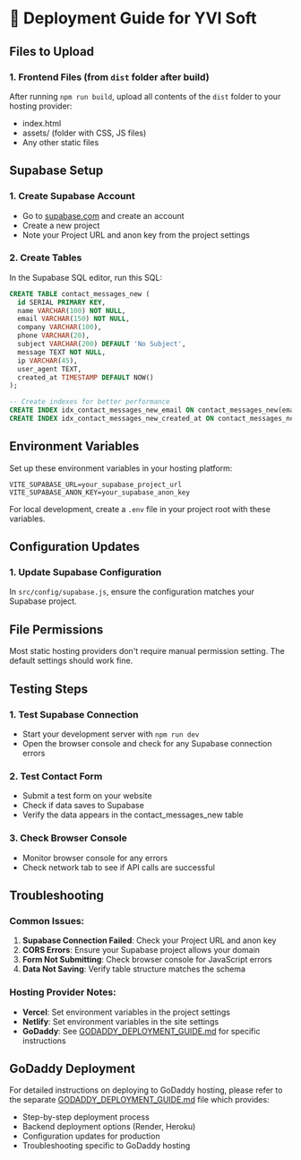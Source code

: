 # 🚀 Deployment Guide for YVI Soft

## Files to Upload

### 1. Frontend Files (from `dist` folder after build)
After running `npm run build`, upload all contents of the `dist` folder to your hosting provider:
- index.html
- assets/ (folder with CSS, JS files)
- Any other static files

## Supabase Setup

### 1. Create Supabase Account
- Go to [supabase.com](https://supabase.com/) and create an account
- Create a new project
- Note your Project URL and anon key from the project settings

### 2. Create Tables
In the Supabase SQL editor, run this SQL:

```sql
CREATE TABLE contact_messages_new (
  id SERIAL PRIMARY KEY,
  name VARCHAR(100) NOT NULL,
  email VARCHAR(150) NOT NULL,
  company VARCHAR(100),
  phone VARCHAR(20),
  subject VARCHAR(200) DEFAULT 'No Subject',
  message TEXT NOT NULL,
  ip VARCHAR(45),
  user_agent TEXT,
  created_at TIMESTAMP DEFAULT NOW()
);

-- Create indexes for better performance
CREATE INDEX idx_contact_messages_new_email ON contact_messages_new(email);
CREATE INDEX idx_contact_messages_new_created_at ON contact_messages_new(created_at);
```

## Environment Variables

Set up these environment variables in your hosting platform:

```env
VITE_SUPABASE_URL=your_supabase_project_url
VITE_SUPABASE_ANON_KEY=your_supabase_anon_key
```

For local development, create a `.env` file in your project root with these variables.

## Configuration Updates

### 1. Update Supabase Configuration
In `src/config/supabase.js`, ensure the configuration matches your Supabase project.

## File Permissions
Most static hosting providers don't require manual permission setting. The default settings should work fine.

## Testing Steps

### 1. Test Supabase Connection
- Start your development server with `npm run dev`
- Open the browser console and check for any Supabase connection errors

### 2. Test Contact Form
- Submit a test form on your website
- Check if data saves to Supabase
- Verify the data appears in the contact_messages_new table

### 3. Check Browser Console
- Monitor browser console for any errors
- Check network tab to see if API calls are successful

## Troubleshooting

### Common Issues:
1. **Supabase Connection Failed**: Check your Project URL and anon key
2. **CORS Errors**: Ensure your Supabase project allows your domain
3. **Form Not Submitting**: Check browser console for JavaScript errors
4. **Data Not Saving**: Verify table structure matches the schema

### Hosting Provider Notes:
- **Vercel**: Set environment variables in the project settings
- **Netlify**: Set environment variables in the site settings
- **GoDaddy**: See [GODADDY_DEPLOYMENT_GUIDE.md](GODADDY_DEPLOYMENT_GUIDE.md) for specific instructions

## GoDaddy Deployment

For detailed instructions on deploying to GoDaddy hosting, please refer to the separate [GODADDY_DEPLOYMENT_GUIDE.md](GODADDY_DEPLOYMENT_GUIDE.md) file which provides:
- Step-by-step deployment process
- Backend deployment options (Render, Heroku)
- Configuration updates for production
- Troubleshooting specific to GoDaddy hosting